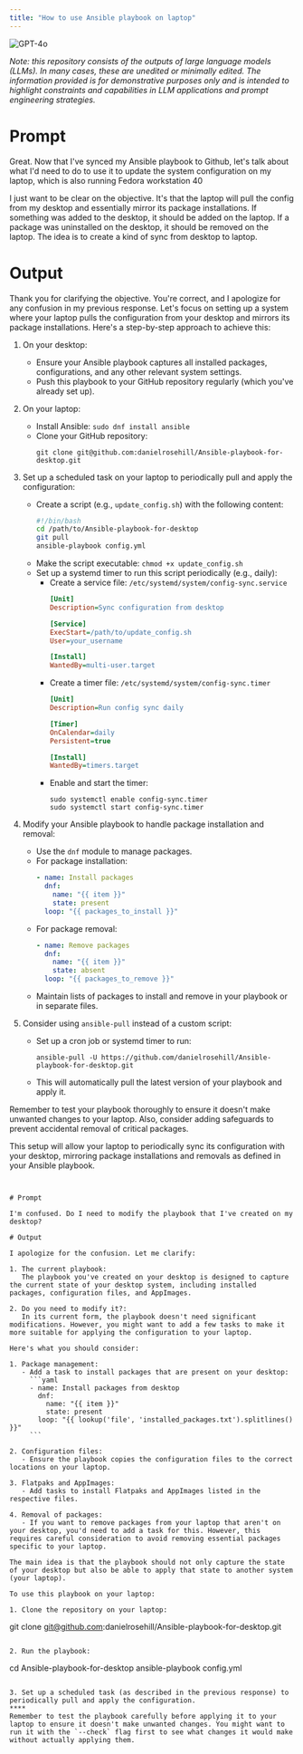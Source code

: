 ```yaml
---
title: "How to use Ansible playbook on laptop"
---
```

![GPT-4o](https://img.shields.io/badge/GPT--4o-3333FF?style=for-the-badge&logo=openai&logoColor=white)



*Note: this repository consists of the outputs of large language models (LLMs). In many cases, these are unedited or minimally edited. The information provided is for demonstrative purposes only and is intended to highlight constraints and capabilities in LLM applications and prompt engineering strategies.*


# Prompt

Great. Now that I've synced my Ansible playbook to Github, let's talk about what I'd need to do to use it to update the system configuration on my laptop, which is also running Fedora workstation 40

I just want to be clear on the objective. It's that the laptop will pull the config from my desktop and essentially mirror its package installations. If something was added to the desktop, it should be added on the laptop. If a package was uninstalled on the desktop, it should be removed on the laptop. The idea is to create a kind of sync from desktop to laptop.

# Output

Thank you for clarifying the objective. You're correct, and I apologize for any confusion in my previous response. Let's focus on setting up a system where your laptop pulls the configuration from your desktop and mirrors its package installations. Here's a step-by-step approach to achieve this:

1. On your desktop:
   - Ensure your Ansible playbook captures all installed packages, configurations, and any other relevant system settings.
   - Push this playbook to your GitHub repository regularly (which you've already set up).

2. On your laptop:
   - Install Ansible: `sudo dnf install ansible`
   - Clone your GitHub repository: 
     ```
     git clone git@github.com:danielrosehill/Ansible-playbook-for-desktop.git
     ```

3. Set up a scheduled task on your laptop to periodically pull and apply the configuration:
   - Create a script (e.g., `update_config.sh`) with the following content:
     ```bash
     #!/bin/bash
     cd /path/to/Ansible-playbook-for-desktop
     git pull
     ansible-playbook config.yml
     ```
   - Make the script executable: `chmod +x update_config.sh`
   - Set up a systemd timer to run this script periodically (e.g., daily):
     - Create a service file: `/etc/systemd/system/config-sync.service`
       ```ini
       [Unit]
       Description=Sync configuration from desktop

       [Service]
       ExecStart=/path/to/update_config.sh
       User=your_username

       [Install]
       WantedBy=multi-user.target
       ```
     - Create a timer file: `/etc/systemd/system/config-sync.timer`
       ```ini
       [Unit]
       Description=Run config sync daily

       [Timer]
       OnCalendar=daily
       Persistent=true

       [Install]
       WantedBy=timers.target
       ```
     - Enable and start the timer:
       ```
       sudo systemctl enable config-sync.timer
       sudo systemctl start config-sync.timer
       ```

4. Modify your Ansible playbook to handle package installation and removal:
   - Use the `dnf` module to manage packages.
   - For package installation:
     ```yaml
     - name: Install packages
       dnf:
         name: "{{ item }}"
         state: present
       loop: "{{ packages_to_install }}"
     ```
   - For package removal:
     ```yaml
     - name: Remove packages
       dnf:
         name: "{{ item }}"
         state: absent
       loop: "{{ packages_to_remove }}"
     ```
   - Maintain lists of packages to install and remove in your playbook or in separate files.

5. Consider using `ansible-pull` instead of a custom script:
   - Set up a cron job or systemd timer to run:
     ```
     ansible-pull -U https://github.com/danielrosehill/Ansible-playbook-for-desktop.git
     ```
   - This will automatically pull the latest version of your playbook and apply it.

Remember to test your playbook thoroughly to ensure it doesn't make unwanted changes to your laptop. Also, consider adding safeguards to prevent accidental removal of critical packages.

This setup will allow your laptop to periodically sync its configuration with your desktop, mirroring package installations and removals as defined in your Ansible playbook.

```


# Prompt

I'm confused. Do I need to modify the playbook that I've created on my desktop?

# Output

I apologize for the confusion. Let me clarify:

1. The current playbook:
   The playbook you've created on your desktop is designed to capture the current state of your desktop system, including installed packages, configuration files, and AppImages.

2. Do you need to modify it?:
   In its current form, the playbook doesn't need significant modifications. However, you might want to add a few tasks to make it more suitable for applying the configuration to your laptop.

Here's what you should consider:

1. Package management:
   - Add a task to install packages that are present on your desktop:
     ```yaml
     - name: Install packages from desktop
       dnf:
         name: "{{ item }}"
         state: present
       loop: "{{ lookup('file', 'installed_packages.txt').splitlines() }}"
     ```

2. Configuration files:
   - Ensure the playbook copies the configuration files to the correct locations on your laptop.

3. Flatpaks and AppImages:
   - Add tasks to install Flatpaks and AppImages listed in the respective files.

4. Removal of packages:
   - If you want to remove packages from your laptop that aren't on your desktop, you'd need to add a task for this. However, this requires careful consideration to avoid removing essential packages specific to your laptop.

The main idea is that the playbook should not only capture the state of your desktop but also be able to apply that state to another system (your laptop).

To use this playbook on your laptop:

1. Clone the repository on your laptop:
   ```
   git clone git@github.com:danielrosehill/Ansible-playbook-for-desktop.git
   ```

2. Run the playbook:
   ```
   cd Ansible-playbook-for-desktop
   ansible-playbook config.yml
   ```

3. Set up a scheduled task (as described in the previous response) to periodically pull and apply the configuration.
****
Remember to test the playbook carefully before applying it to your laptop to ensure it doesn't make unwanted changes. You might want to run it with the `--check` flag first to see what changes it would make without actually applying them.

 
